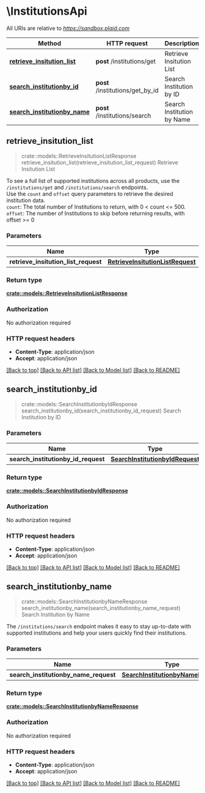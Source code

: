 # \InstitutionsApi

All URIs are relative to *https://sandbox.plaid.com*

Method | HTTP request | Description
------------- | ------------- | -------------
[**retrieve_insitution_list**](InstitutionsApi.md#retrieve_insitution_list) | **post** /institutions/get | Retrieve Insitution List
[**search_institutionby_id**](InstitutionsApi.md#search_institutionby_id) | **post** /institutions/get_by_id | Search Institution by ID
[**search_institutionby_name**](InstitutionsApi.md#search_institutionby_name) | **post** /institutions/search | Search Institution by Name



## retrieve_insitution_list

> crate::models::RetrieveInsitutionListResponse retrieve_insitution_list(retrieve_insitution_list_request)
Retrieve Insitution List

To see a full list of supported institutions across all products, use the `/institutions/get` and `/institutions/search` endpoints.   <br /> Use the `count` and `offset` query parameters to retrieve the desired institution data.    <br /> `count`: The total number of Institutions to return, with 0 < count <= 500. <br /> `offset`: The number of Institutions to skip before returning results, with offset >= 0

### Parameters


Name | Type | Description  | Required | Notes
------------- | ------------- | ------------- | ------------- | -------------
**retrieve_insitution_list_request** | [**RetrieveInsitutionListRequest**](RetrieveInsitutionListRequest.md) |  | [required] |

### Return type

[**crate::models::RetrieveInsitutionListResponse**](RetrieveInsitutionListResponse.md)

### Authorization

No authorization required

### HTTP request headers

- **Content-Type**: application/json
- **Accept**: application/json

[[Back to top]](#) [[Back to API list]](../README.md#documentation-for-api-endpoints) [[Back to Model list]](../README.md#documentation-for-models) [[Back to README]](../README.md)


## search_institutionby_id

> crate::models::SearchInstitutionbyIdResponse search_institutionby_id(search_institutionby_id_request)
Search Institution by ID

### Parameters


Name | Type | Description  | Required | Notes
------------- | ------------- | ------------- | ------------- | -------------
**search_institutionby_id_request** | [**SearchInstitutionbyIdRequest**](SearchInstitutionbyIdRequest.md) |  | [required] |

### Return type

[**crate::models::SearchInstitutionbyIdResponse**](SearchInstitutionbyIDResponse.md)

### Authorization

No authorization required

### HTTP request headers

- **Content-Type**: application/json
- **Accept**: application/json

[[Back to top]](#) [[Back to API list]](../README.md#documentation-for-api-endpoints) [[Back to Model list]](../README.md#documentation-for-models) [[Back to README]](../README.md)


## search_institutionby_name

> crate::models::SearchInstitutionbyNameResponse search_institutionby_name(search_institutionby_name_request)
Search Institution by Name

The `/institutions/search` endpoint makes it easy to stay up-to-date with supported institutions and help your users quickly find their institutions.

### Parameters


Name | Type | Description  | Required | Notes
------------- | ------------- | ------------- | ------------- | -------------
**search_institutionby_name_request** | [**SearchInstitutionbyNameRequest**](SearchInstitutionbyNameRequest.md) |  | [required] |

### Return type

[**crate::models::SearchInstitutionbyNameResponse**](SearchInstitutionbyNameResponse.md)

### Authorization

No authorization required

### HTTP request headers

- **Content-Type**: application/json
- **Accept**: application/json

[[Back to top]](#) [[Back to API list]](../README.md#documentation-for-api-endpoints) [[Back to Model list]](../README.md#documentation-for-models) [[Back to README]](../README.md)

